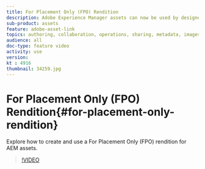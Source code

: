```yaml
---
title: For Placement Only (FPO) Rendition
description: Adobe Experience Manager assets can now be used by designers and creative users within their favorite Adobe Creative Cloud desktop applications. Adobe Asset Link extension for Adobe Creative Cloud Enterprise extends the capability to search and browse, sort, preview, upload assets, check out, modify, check-in and view metadata of AEM assets within Creative Cloud tools like Adobe Photoshop, InDesign, and Illustrator. 
sub-product: assets
feature: adobe-asset-link
topics: authoring, collaboration, operations, sharing, metadata, images, operations, renditions
audience: all
doc-type: feature video
activity: use
version: 
kt : 4916
thumbnail: 34259.jpg
---
```


# For Placement Only (FPO) Rendition{#for-placement-only-rendition}

Explore how to create and use a For Placement Only (FPO) rendition for AEM assets.

>[!VIDEO](https://video.tv.adobe.com/v/34259/?quality=12)
